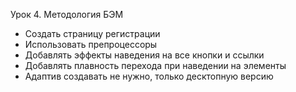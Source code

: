 Урок 4. Методология БЭМ 
- Создать страницу регистрации
- Использовать препроцессоры
- Добавлять эффекты наведения на все кнопки и ссылки
- Добавлять плавность перехода при наведении на элементы
- Адаптив создавать не нужно, только десктопную версию
